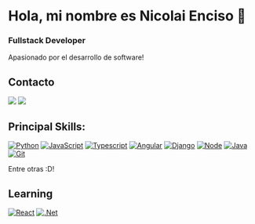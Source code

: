 # Hola, mi nombre es Nicolai Enciso 👋

### Fullstack Developer

Apasionado por el desarrollo de software!

## Contacto

[![](https://img.shields.io/badge/WhatsApp-25D366?style=for-the-badge&logo=whatsapp&logoColor=white)](https://wa.me/+573165731883)
[![](https://img.shields.io/badge/LinkedIn-0077B5?style=for-the-badge&logo=linkedin&logoColor=white)](https://www.linkedin.com/in/gnencisom/)

## Principal Skills:

[![Python](https://img.shields.io/badge/Python-14354C?style=for-the-badge&logo=python&logoColor=white)]()
[![JavaScript](https://img.shields.io/badge/JavaScript-323330?style=for-the-badge&logo=javascript&logoColor=F7DF1E)]()
[![Typescript](https://img.shields.io/badge/TypeScript-007ACC?style=for-the-badge&logo=typescript&logoColor=white)]()
[![Angular](https://img.shields.io/badge/Angular-DD0031?style=for-the-badge&logo=angular&logoColor=white)]()
[![Django](https://img.shields.io/badge/Django-092E20?style=for-the-badge&logo=django&logoColor=white)]()
[![Node](https://img.shields.io/badge/Node.js-43853D?style=for-the-badge&logo=node.js&logoColor=white)]()
[![Java](https://img.shields.io/badge/Java-ED8B00?style=for-the-badge&logo=java&logoColor=white)]()
[![Git](https://img.shields.io/badge/GIT-E44C30?style=for-the-badge&logo=git&logoColor=white)]()
<!-- [![](https://img.shields.io/badge/Notion-000000?style=for-the-badge&logo=notion&logoColor=white)]() -->
Entre otras :D!

## Learning

[![React](https://img.shields.io/badge/React-20232A?style=for-the-badge&logo=react&logoColor=61DAFB)]()
[![.Net](https://img.shields.io/badge/.NET-5C2D91?style=for-the-badge&logo=.net&logoColor=white)]()
